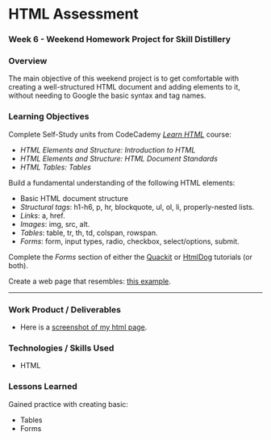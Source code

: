 # HTML Assessment

### Week 6 - Weekend Homework Project for Skill Distillery

### Overview

The main objective of this weekend project is to get comfortable with creating a well-structured HTML document and adding elements to it,
without needing to Google the basic syntax and tag names.

### Learning Objectives

Complete Self-Study units from CodeCademy _[Learn HTML][Codecademy]_ course:
  * _HTML Elements and Structure: Introduction to HTML_
  * _HTML Elements and Structure: HTML Document Standards_
  * _HTML Tables: Tables_  

Build a fundamental understanding of the following HTML elements:
  * Basic HTML document structure
  * *Structural tags*: h1-h6, p, hr, blockquote, ul, ol, li, properly-nested lists.
  * *Links*: a, href.
  * *Images*: img, src, alt.
  * *Tables*: table, tr, th, td, colspan, rowspan.
  * *Forms*: form, input types, radio, checkbox, select/options, submit.

Complete the _Forms_ section of either the [Quackit][quackit] or [HtmlDog][Htmldog] tutorials (or both).

Create a web page that resembles: [this example](images/assessment_example.png).
<hr>

### Work Product / Deliverables

* Here is a [screenshot of my html page](images/Brian-HTML-assessment.jpg). 

### Technologies / Skills Used

* HTML  

### Lessons Learned

Gained practice with creating basic:
  * Tables
  * Forms

[Codecademy]: https://www.codecademy.com/learn/learn-html
[quackit]:http://www.quackit.com/html/tutorial/html_formatting.cfm
[Htmldog]: http://htmldog.com/guides/html/beginner/
